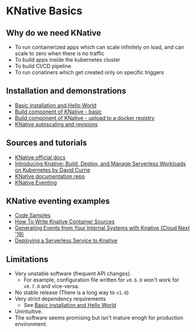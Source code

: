 # KNative Basics

## Why do we need KNative

  - To run containerized apps which can scale infinitely on load, and can scale to zero when there is no traffic
  - To build apps inside the kubernetes cluster
  - To build CI/CD pipeline
  - To run conatiners which get created only on specific triggers

## Installation and demonstrations

  - [Basic installation and Hello World](knative-hello-world.md)
  - [Build component of KNative - basic](build/build.md)
  - [Build component of KNative - upload to a docker registry](build-and-upload/build-and-upload.md)
  - [KNative autoscaling and revisions](knative-revisions/knative-revisions.md)

## Sources and tutorials

  - [KNative official docs](https://knative.dev/docs/)
  - [Introducing Knative: Build, Deploy, and Manage Serverless Workloads on Kubernetes by David Currie](https://www.youtube.com/watch?v=AIDKDLxiCdk)
  - [KNative documentation repo](https://github.com/knative/docs)
  - [KNative Eventing](https://www.youtube.com/watch?v=riq0x5xdfNg)

## KNative eventing examples

  - [Code Samples](https://github.com/knative/docs/tree/master/docs/eventing/samples/)
  - [How To Write Knative Container Sources](https://github.com/sebgoa/ksources)
  - [Generating Events from Your Internal Systems with Knative (Cloud Next '19)](https://www.youtube.com/watch?v=riq0x5xdfNg)
  - [Deploying a Serverless Service to Knative](https://developers.redhat.com/coderland/serverless/deploying-serverless-knative/)

## Limitations

  - Very unstable software (frequent API changes).
    - For example, configuration file written for `v0.6.0` won't work for `v0.7.0` and vice-versa.
  - No stable release (There is a long way to `v1.0`)
  - Very strict dependency requirements
    - See [Basic installation and Hello World](knative-hello-world.md)
  - Unintuitive.
  - The software seems promising but isn't mature enogh for production environment.

